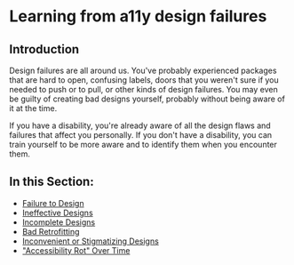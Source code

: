 # Learning from a11y design failures

## Introduction

Design failures are all around us. You've probably experienced packages that are hard to open, confusing labels, doors that you weren't sure if you needed to push or to pull, or other kinds of design failures. You may even be guilty of creating bad designs yourself, probably without being aware of it at the time.

If you have a disability, you're already aware of all the design flaws and failures that affect you personally. If you don't have a disability, you can train yourself to be more aware and to identify them when you encounter them.

## In this Section:

- [Failure to Design](failure-to-design.md)
- [Ineffective Designs](ineffective-designs.md)
- [Incomplete Designs](incomplete-designs.md)
- [Bad Retrofitting](bad-retrofitting.md)
- [Inconvenient or Stigmatizing Designs](inconvenient-or-stigmatizing-designs.md)
- ["Accessibility Rot" Over Time](a11y-rot-over-time.md)
